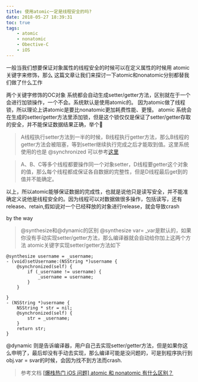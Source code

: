 ```yaml
---
title: 使用atomic一定是线程安全的吗?
date: 2018-05-27 18:39:31
toc: true
tags:
    - atomic
    - nonatomic
    - Obective-C
    - iOS
---
```

一般当我们想要保证对象属性的线程安全的时候可以在定义属性的时候用 atomic 关键字来修饰，那么
这篇文章让我们来探讨一下atomic和nonatomic分别都替我们做了什么工作
<!-- more -->   

两个关键字修饰的OC对象 系统都会自动生成setter/getter方法，区别就在于一个会进行加锁操作，一个不会。系统默认是使用atomic的。
因为atomic做了线程锁，所以理论上讲atomic是要比nonatomic更加耗费性能、更慢。
atomic 系统会在生成的setter/getter方法里添加锁，但是这个锁仅仅是保证了setter/getter存取的安全，并不能保证数据结果正确，举个🌰

> A线程执行setter方法到一半的时候，B线程执行getter方法，那么B线程的getter方法会被阻塞，等到setter继续执行完成之后才能取到值。这里系统使用的也是 @synchronized 可以参考[这里](https://zhazhadan.github.io/2018/05/27/synchronized%E5%9C%A8OC%E5%92%8Cswift%E4%B8%AD%E7%9A%84%E5%89%8D%E4%B8%96%E4%BB%8A%E7%94%9F/)

> A、B、C等多个线程都要操作同一个对象setter，D线程要getter这个对象的值，那么每个线程都成保证各自数据的完整性，但是D线程最后get到的值并不能确定。

以上，所以atomic能够保证数据的完成性，也就是说他只是读写安全，并不能准确定义说他是线程安全的。因为线程可以对数据做很多操作，包括读写，还有release、retain,假如说对一个已经释放的对象进行release，就会导致crash

by the way

> @synthesize和@dynamic的区别
@synthesize var= _var是默认的，如果你没有手动实现setter/getter方法，那么编译器就会自动给你加上这两个方法
atomic关键字实现setter/getter方法如下

    @synthesize username = _username;
    - (void)setUsername:(NSString *)username {
        @synchronized(self) {
            if (_username != username) {
                _username = username;
            }
        }
       
    }
    - (NSString *)username {
        NSString * str = nil;
        @synchronized(self) {
            str = _username;
        }
        return str;
    }

@dynamic 则是告诉编译器，用户自己去实现setter/getter方法，但是如果你这么申明了，最后却没有手动去实现，那么编译可能是没问题的，可是到程序执行到obj.var = svar的时候，会因为找不到方法而crash.

> 参考文档 
[[爆栈热门 iOS 问题] atomic 和 nonatomic 有什么区别？](https://www.jianshu.com/p/7288eacbb1a2)